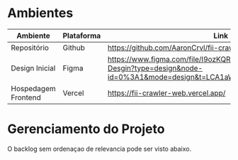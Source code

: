# Ambientes

Ambiente | Plataforma | Link
-------- | ---------- | ------
Repositório | Github | https://github.com/AaronCrvl/fii-crawler-web
Design Inicial | Figma | https://www.figma.com/file/I9ozKQR2ZKyoYaEok98dCv/fiiCrawler-Desgin?type=design&node-id=0%3A1&mode=design&t=LCA1aW1Sl9mfIO8l-1
Hospedagem Frontend | Vercel | https://fii-crawler-web.vercel.app/ 

# Gerenciamento do Projeto

O backlog sem ordenaçao de relevancia pode ser visto abaixo.

